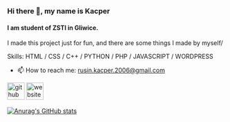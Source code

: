 ### Hi there 👋, my name is Kacper
#### I am student of ZSTI in Gliwice.

I made this project just for fun, and there are some things I made by myself/

Skills: HTML / CSS / C++ / PYTHON / PHP / JAVASCRIPT / WORDPRESS

- 📫 How to reach me: rusin.kacper.2006@gmail.com 


[<img src='https://cdn.jsdelivr.net/npm/simple-icons@3.0.1/icons/github.svg' alt='github' height='40'>](https://github.com/https://github.com/0273574)  [<img src='https://cdn.jsdelivr.net/npm/simple-icons@3.0.1/icons/icloud.svg' alt='website' height='40'>](https://kacperrusin.pl)  


[![Anurag's GitHub stats](https://github-readme-stats.vercel.app/api?username=0273574)](https://github.com/0273574/github-readme-stats)



